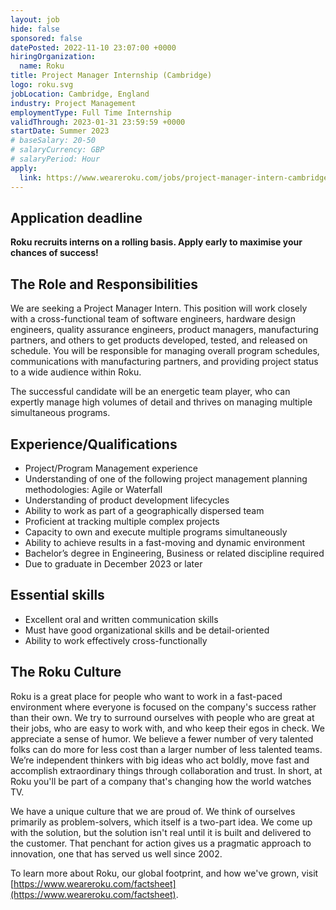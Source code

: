 ```yaml
---
layout: job
hide: false
sponsored: false
datePosted: 2022-11-10 23:07:00 +0000
hiringOrganization:
  name: Roku
title: Project Manager Internship (Cambridge)
logo: roku.svg
jobLocation: Cambridge, England
industry: Project Management
employmentType: Full Time Internship
validThrough: 2023-01-31 23:59:59 +0000
startDate: Summer 2023
# baseSalary: 20-50
# salaryCurrency: GBP
# salaryPeriod: Hour
apply:
  link: https://www.weareroku.com/jobs/project-manager-intern-cambridge-england-united-kingdom
---
```


## Application deadline
**Roku recruits interns on a rolling basis. Apply early to maximise your chances of success!**


## The Role and Responsibilities
We are seeking a Project Manager Intern. This position will work closely with a cross-functional team of software engineers, hardware design engineers, quality assurance engineers, product managers, manufacturing partners, and others to get products developed, tested, and released on schedule. You will be responsible for managing overall program schedules, communications with manufacturing partners, and providing project status to a wide audience within Roku.

The successful candidate will be an energetic team player, who can expertly manage high volumes of detail and thrives on managing multiple simultaneous programs.


## Experience/Qualifications
- Project/Program Management experience
- Understanding of one of the following project management planning methodologies: Agile or Waterfall
- Understanding of product development lifecycles
- Ability to work as part of a geographically dispersed team
- Proficient at tracking multiple complex projects
- Capacity to own and execute multiple programs simultaneously
- Ability to achieve results in a fast-moving and dynamic environment
- Bachelor’s degree in Engineering, Business or related discipline required
- Due to graduate in December 2023 or later
  
## Essential skills
- Excellent oral and written communication skills
- Must have good organizational skills and be detail-oriented
- Ability to work effectively cross-functionally


## The Roku Culture
Roku is a great place for people who want to work in a fast-paced environment where everyone is focused on the company's success rather than their own. We try to surround ourselves with people who are great at their jobs, who are easy to work with, and who keep their egos in check. We appreciate a sense of humor. We believe a fewer number of very talented folks can do more for less cost than a larger number of less talented teams. We’re independent thinkers with big ideas who act boldly, move fast and accomplish extraordinary things through collaboration and trust. In short, at Roku you'll be part of a company that's changing how the world watches TV. 

We have a unique culture that we are proud of. We think of ourselves primarily as problem-solvers, which itself is a two-part idea. We come up with the solution, but the solution isn't real until it is built and delivered to the customer. That penchant for action gives us a pragmatic approach to innovation, one that has served us well since 2002. 

To learn more about Roku, our global footprint, and how we've grown, visit [https://www.weareroku.com/factsheet](https://www.weareroku.com/factsheet).
